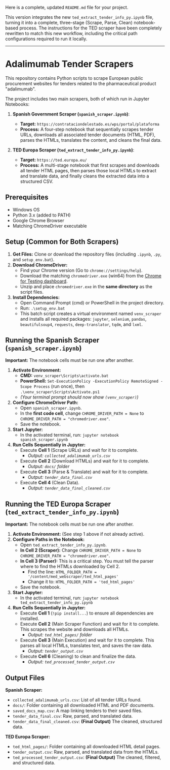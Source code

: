 Here is a complete, updated `README.md` file for your project.

This version integrates the new `ted_extract_tender_info_py.ipynb` file, turning it into a complete, three-stage (Scrape, Parse, Clean) notebook-based process. The instructions for the TED scraper have been completely rewritten to match this new workflow, including the critical path configurations required to run it locally.

---

# Adalimumab Tender Scrapers

This repository contains Python scripts to scrape European public procurement websites for tenders related to the pharmaceutical product "adalimumab".

The project includes two main scrapers, both of which run in Jupyter Notebooks:

1.  **Spanish Government Scraper (`spanish_scraper.ipynb`)**:
    * **Target:** `https://contrataciondelestado.es/wps/portal/plataforma`
    * **Process:** A four-step notebook that sequentially scrapes tender URLs, downloads all associated tender documents (HTML, PDF), parses the HTMLs, translates the content, and cleans the final data.

2.  **TED Europa Scraper (`ted_extract_tender_info_py.ipynb`)**:
    * **Target:** `https://ted.europa.eu/`
    * **Process:** A multi-stage notebook that first scrapes and downloads all tender HTML pages, then parses those local HTMLs to extract and translate data, and finally cleans the extracted data into a structured CSV.

## Prerequisites

* Windows OS
* Python 3.x (added to PATH)
* Google Chrome Browser
* Matching ChromeDriver executable

## Setup (Common for Both Scrapers)

1.  **Get Files:** Clone or download the repository files (including `.ipynb`, `.py`, and `setup_env.bat`).
2.  **Download ChromeDriver:**
    * Find your Chrome version (Go to `chrome://settings/help`).
    * Download the matching `chromedriver.exe` (win64) from the [Chrome for Testing dashboard](https://googlechromelabs.github.io/chrome-for-testing/).
    * Unzip and place `chromedriver.exe` in the **same directory** as the script files.
3.  **Install Dependencies:**
    * Open Command Prompt (cmd) or PowerShell in the project directory.
    * Run: `.\setup_env.bat`
    * This batch script creates a virtual environment named `venv_scraper` and installs all required packages: `jupyter`, `selenium`, `pandas`, `beautifulsoup4`, `requests`, `deep-translator`, `tqdm`, and `lxml`.

## Running the Spanish Scraper (`spanish_scraper.ipynb`)

**Important:** The notebook cells must be run one after another.

1.  **Activate Environment:**
    * **CMD:** `venv_scraper\Scripts\activate.bat`
    * **PowerShell:** `Set-ExecutionPolicy -ExecutionPolicy RemoteSigned -Scope Process` (run once), then `.\venv_scraper\Scripts\Activate.ps1`
    * *(Your terminal prompt should now show `(venv_scraper)`)*
2.  **Configure ChromeDriver Path:**
    * Open `spanish_scraper.ipynb`.
    * In the **first code cell**, change `CHROME_DRIVER_PATH = None` to `CHROME_DRIVER_PATH = "chromedriver.exe"`.
    * Save the notebook.
3.  **Start Jupyter:**
    * In the activated terminal, run: `jupyter notebook spanish_scraper.ipynb`
4.  **Run Cells Sequentially in Jupyter:**
    * Execute **Cell 1** (Scrape URLs) and wait for it to complete.
        * *Output: `collected_adalimumab_urls.csv`*
    * Execute **Cell 2** (Download HTMLs) and wait for it to complete.
        * *Output: `docs/` folder*
    * Execute **Cell 3** (Parse & Translate) and wait for it to complete.
        * *Output: `tender_data_final.csv`*
    * Execute **Cell 4** (Clean Data).
        * *Output: `tender_data_final_cleaned.csv`*

## Running the TED Europa Scraper (`ted_extract_tender_info_py.ipynb`)

**Important:** The notebook cells must be run one after another.

1.  **Activate Environment:** (See step 1 above if not already active).
2.  **Configure Paths in the Notebook:**
    * Open `ted_extract_tender_info_py.ipynb`.
    * **In Cell 2 (Scraper):** Change `CHROME_DRIVER_PATH = None` to `CHROME_DRIVER_PATH = "chromedriver.exe"`.
    * **In Cell 3 (Parser):** This is a critical step. You must tell the parser where to find the HTMLs downloaded by Cell 2.
        * Find the line: `HTML_FOLDER_PATH = '/content/med_webscraper/ted_html_pages'`
        * Change it to: `HTML_FOLDER_PATH = 'ted_html_pages'`
    * Save the notebook.
3.  **Start Jupyter:**
    * In the activated terminal, run: `jupyter notebook ted_extract_tender_info_py.ipynb`
4.  **Run Cells Sequentially in Jupyter:**
    * Execute **Cell 1** (`!pip install...`) to ensure all dependencies are installed.
    * Execute **Cell 2** (Main Scraper Function) and wait for it to complete. This scrapes the website and downloads all HTMLs.
        * *Output: `ted_html_pages/` folder*
    * Execute **Cell 3** (Main Execution) and wait for it to complete. This parses all local HTMLs, translates text, and saves the raw data.
        * *Output: `tender_output.csv`*
    * Execute **Cell 6** (Cleaning) to clean and finalize the data.
        * *Output: `ted_processed_tender_output.csv`*

## Output Files

**Spanish Scraper:**

* `collected_adalimumab_urls.csv`: List of all tender URLs found.
* `docs/`: Folder containing all downloaded HTML and PDF documents.
* `saved_docs_map.csv`: A map linking tenders to their saved files.
* `tender_data_final.csv`: Raw, parsed, and translated data.
* `tender_data_final_cleaned.csv`: **(Final Output)** The cleaned, structured data.

**TED Europa Scraper:**

* `ted_html_pages/`: Folder containing all downloaded HTML detail pages.
* `tender_output.csv`: Raw, parsed, and translated data from the HTMLs.
* `ted_processed_tender_output.csv`: **(Final Output)** The cleaned, filtered, and structured data.
